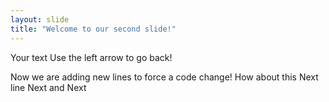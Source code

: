 ```yaml
---
layout: slide
title: "Welcome to our second slide!"
---
```

Your text
Use the left arrow to go back!

Now we are adding new lines to force a code change!
How about this
Next line
Next and 
Next